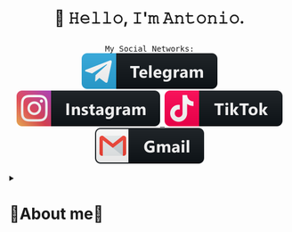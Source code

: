 <!--Title(For this part i was inspired by Lissy93 Readme) -->
# <p align="center">**👋 𝙷𝚎𝚕𝚕𝚘, 𝙸'𝚖 𝙰𝚗𝚝𝚘𝚗𝚒𝚘.**</p>
<p align="center"><kbd>My Social Networks:<br><a href="https://t.me/the1andonlyR3Dki"><img src="https://github.com/MikeCodesDotNET/ColoredBadges/raw/master/svg/social/telegram.svg"></a> <a href="https://www.instagram.com/antonio_smeraldi/"><img src="https://github.com/MikeCodesDotNET/ColoredBadges/raw/master/svg/social/instagram.svg"> <a href="https://www.tiktok.com/@r3dki"><img src="https://github.com/MikeCodesDotNET/ColoredBadges/raw/master/svg/social/tiktok.svg"></a> <a href="mailto:help.r3kdi@gmail.com"><img src="https://github.com/MikeCodesDotNET/ColoredBadges/raw/master/svg/social/gmail.svg"></a></kbd></p>
  
<details>
<summary><h1>👤About me👤</h1></summary>

- I'm 17.
- I live in Sicily, 🇮🇹Italy🇮🇹.
- I am a 5th Year Electronics student.
- I simply like to code and have fun. :)
<details>
<summary><h3>🔬In Depth Description🔭</h3></summary>
<blockquote>
  I'm a 17 y.o. Electronics Student who likes to code.

  I started using computers when i was very young(≈2 y.o.), afterwards when i started going to middle school i started making a few Batch scripts until i started learning HTML and CSS all by myself.

  After many years and lots of videos and docs read I became who I am now and by doing so I also learned a lot of lrogramming languages.
  
  Currently I'm attending my fifth and last year of High School in Electronics.
</blockquote>
</details>
<!--Spoken Languages-->
<details>
<summary><h2>🗣️I can speak🔈</h2></summary>

### Italian 🇮🇹
### English 🇬🇧🇺🇸
<!--### Russian 🇷🇺 (Currently learning the basics)-->
</details>
<!--Programming Languages-->
<details>
<summary><h2>🖥️My Coding Skills💻</h2></summary>
<p align="center"><a href="https://r3dki.github.io"><kbd><img src="https://skillicons.dev/icons?i=rust,c,cpp,cs,dotnet,arduino,bash,html,css,js,java,kotlin,lua,py,md"/></kbd></a></p>
In most languages i know all the basics, but not the advanced stuff
</details>
<!--Programs I can use-->
<details>
<summary><h2>🧰My Tools🛠️</h2></summary>
<p align="center"><a href="https://r3dki.github.io"><kbd><img src="https://skillicons.dev/icons?i=github,autocad,ps,pr,visualstudio,vscode,eclipse,idea" /></kbd></a></p>
</details>
<!--Github Stats-->
<details>
<summary><h2>📊My Stats📈</h2></summary>
  
[![Top Langs](https://github-readme-stats.vercel.app/api/top-langs/?username=R3Dki&bg_color=40,ff00bf,ff112f,ff7a1e&title_color=fff&text_color=fff)](https://github.com/R3Dki)
[![R3Dki's stats](https://github-readme-stats.vercel.app/api?username=R3Dki&bg_color=40,ff00bf,ff112f,ff7a1e&title_color=fff&text_color=fff)](https://github.com/R3Dki)
</details>
</details>
<!--idk-->

